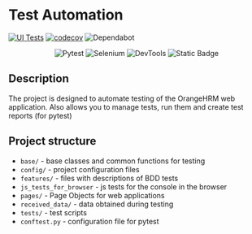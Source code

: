 # Test Automation

[![UI Tests](https://github.com/woofiwaffle/Test-Automation/actions/workflows/config.yml/badge.svg)](https://github.com/woofiwaffle/Test-Automation/actions/workflows/config.yml)
[![codecov](https://codecov.io/github/woofiwaffle/Test-Automation/graph/badge.svg?token=W0GNHDRI0D)](https://codecov.io/github/woofiwaffle/Test-Automation)
![Dependabot](https://img.shields.io/github/issues-dependabot/woofiwaffle/Test-Automation/python)

<p align="center">
   <img alt="Pytest" src="https://img.shields.io/badge/PyTest-8.3.1-a?style=plastic&logo=pytest&labelColor=black&color=grey">
   <img alt="Selenium" src="https://img.shields.io/badge/Selenium-3.23.1-a?style=plastic&logo=selenium&labelColor=black&color=grey">
   <img alt="DevTools" src="https://img.shields.io/badge/DevTools-2024-a?style=plastic&labelColor=black&color=grey">
   <img alt="Static Badge" src="https://img.shields.io/badge/Docker-4.32-a?style=plastic&logo=docker&labelColor=black&color=gray">
</p>

## Description

The project is designed to automate testing of the OrangeHRM web application. Also allows you to manage tests, run them and create test reports (for pytest)

## Project structure

- `base/` - base classes and common functions for testing
- `config/` - project configuration files
- `features/` - files with descriptions of BDD tests
- `js_tests_for_browser` - js tests for the console in the browser
- `pages/` - Page Objects for web applications
- `received_data/` - data obtained during testing
- `tests/` - test scripts
- `conftest.py` - configuration file for pytest

